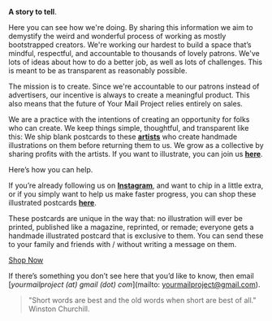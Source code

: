 **A story to tell**.

Here you can see how we're doing. By sharing this information we aim to demystify the weird and wonderful process of working as mostly bootstrapped creators. We're working our hardest to build a space that’s mindful, respectful, and accountable to thousands of lovely patrons. We've lots of ideas about how to do a better job, as well as lots of challenges. This is meant to be as transparent as reasonably possible.

The mission is to create. Since we're accountable to our patrons instead of advertisers, our incentive is always to create a meaningful product. This also means that the future of Your Mail Project relies entirely on sales.

We are a practice with the intentions of creating an opportunity for folks who can create. We keep things simple, thoughtful, and transparent like this: We ship blank postcards to these **<a href="https://kvshvl.in/yourmailproject/artists.html">artists</a>** who create handmade illustrations on them before returning them to us. We grow as a collective by sharing profits with the artists. If you want to illustrate, you can join us **<a href="https://kvshvl.in/yourmailproject/join.html">here</a>**.

Here’s how you can help.

If you’re already following us on  **<a href="https://www.instagram.com/yourmailproject" target="_blank">Instagram</a>**, and want to chip in a little extra, or if you simply want to help us make faster progress, you can shop these illustrated postcards **<a class="btn" href="https://www.gumroad.com/yourmailproject" target="_blank">here</a>**.

These postcards are unique in the way that: no illustration will ever be printed, published like a magazine, reprinted, or remade; everyone gets a handmade illustrated postcard that is exclusive to them. You can send these to your family and friends with / without writing a message on them.

<div class="roadmap-spacer-1"></div>

<p>
<a class="btn" href="https://www.gumroad.com/yourmailproject" target="_blank">Shop Now</a><br>
</p>

<div class="roadmap-spacer-2"></div>

If there’s something you don’t see here that you’d like to know, then email  
 [_yourmailproject (at) gmail (dot) com_](mailto: yourmailproject@gmail.com).

> "Short words are best and the old words when short are best of all."  
> Winston Churchill.
